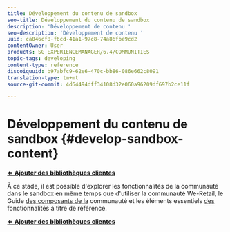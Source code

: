 ```yaml
---
title: Développement du contenu de sandbox
seo-title: Développement du contenu de sandbox
description: 'Développement de contenu '
seo-description: 'Développement de contenu '
uuid: ca046cf8-f6cd-41a1-97c8-74a86fbe9cd2
contentOwner: User
products: SG_EXPERIENCEMANAGER/6.4/COMMUNITIES
topic-tags: developing
content-type: reference
discoiquuid: b97abfc9-62e6-470c-bb86-086e662c8091
translation-type: tm+mt
source-git-commit: 4d64494dff34108d32e060a96209df697b2ce11f

---
```



# Développement du contenu de sandbox {#develop-sandbox-content}

**[⇐ Ajouter des bibliothèques clientes](add-clientlibs.md)**

À ce stade, il est possible d&#39;explorer les fonctionnalités de la communauté dans le sandbox en même temps que d&#39;utiliser la communauté [](../../help/sites-developing/we-retail.md)We-Retail, le Guide [des composants de la](components-guide.md) communauté et les éléments essentiels [des](essentials.md) fonctionnalités à titre de référence.

**[⇐ Ajouter des bibliothèques clientes](add-clientlibs.md)**
